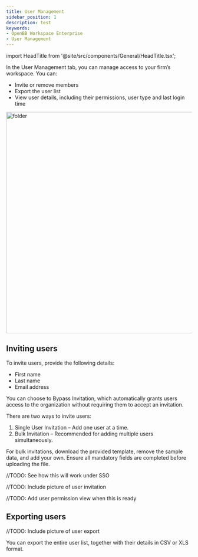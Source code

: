 ```yaml
---
title: User Management
sidebar_position: 1
description: test
keywords:
- OpenBB Workspace Enterprise
- User Management
---
```


import HeadTitle from '@site/src/components/General/HeadTitle.tsx';

<HeadTitle title="User Management | OpenBB Workspace Docs" />

In the User Management tab, you can manage access to your firm’s workspace. You can:

- Invite or remove members
- Export the user list
- View user details, including their permissions, user type and last login time
  
<div style={{display: 'flex', justifyContent: 'center'}}>
  <img className="pro-border-gradient" width="600" alt="folder" src="https://openbb-web-assets.s3.amazonaws.com/docs/launch_oct_24/team_management.png" />
</div>

## Inviting users

To invite users, provide the following details:

- First name
- Last name
- Email address

You can choose to Bypass Invitation, which automatically grants users access to the organization without requiring them to accept an invitation.

There are two ways to invite users:
1. Single User Invitation – Add one user at a time.
2. Bulk Invitation – Recommended for adding multiple users simultaneously.

For bulk invitations, download the provided template, remove the sample data, and add your own. Ensure all mandatory fields are completed before uploading the file.

//TODO: See how this will work under SSO

//TODO: Include picture of user invitation

//TODO: Add user permission view when this is ready


## Exporting users

//TODO: Include picture of user export

You can export the entire user list, together with their details in CSV or XLS format. 
